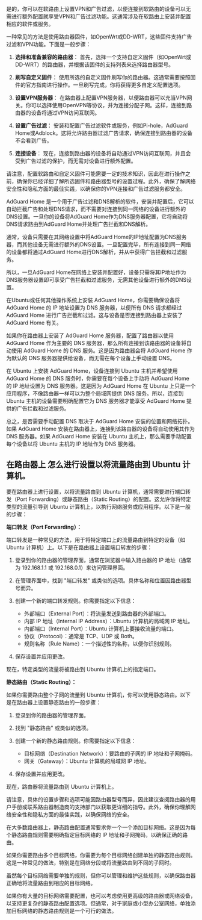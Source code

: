 是的，你可以在软路由上设置VPN和广告过滤，以便连接到软路由的设备可以无需进行额外配置就享受VPN和广告过滤功能。这通常涉及在软路由上安装并配置相应的软件或服务。

一种常见的方法是使用路由器固件，如OpenWrt或DD-WRT，这些固件支持广告过滤和VPN功能。下面是一般步骤：

1. **选择和准备兼容的路由器**：
   首先，选择一个支持自定义固件（如OpenWrt或DD-WRT）的路由器，并根据该固件的支持列表来选择路由器型号。

2. **刷写自定义固件**：
   使用所选的自定义固件刷写你的路由器。这通常需要按照固件的官方指南进行操作。一旦刷写完成，你将获得更多自定义配置选项。

3. **设置VPN服务器**：
   在路由器上配置VPN服务器，以便路由器可以充当VPN网关。你可以选择使用OpenVPN等协议，并为连接分配子网。这样，连接到路由器的设备将通过VPN访问互联网。

4. **设置广告过滤**：
   安装和配置广告过滤软件或服务，例如Pi-hole，AdGuard Home或Adblock。这将允许路由器过滤广告请求，确保连接到路由器的设备不会看到广告。

5. **连接设备**：
   现在，连接到路由器的设备将自动通过VPN访问互联网，并且会受到广告过滤的保护，而无需对设备进行额外配置。

请注意，配置软路由和自定义固件可能需要一定的技术知识，因此在进行操作之前，确保你已经详细了解所选固件和路由器型号的设置过程。此外，确保了解网络安全性和隐私方面的最佳实践，以确保你的VPN连接和广告过滤服务都安全。



AdGuard Home 是一个用于广告过滤和DNS解析的软件，安装并配置后，它可以自动拦截广告和处理DNS请求，而不需要对连接到同一网络的设备进行额外的DNS设置。一旦你的设备将AdGuard Home作为DNS服务器配置，它将自动将DNS请求路由到AdGuard Home并处理广告拦截和DNS解析。

通常，设备只需要在其网络设置中将AdGuard Home的IP地址配置为DNS服务器，而其他设备无需进行额外的DNS设置。一旦配置完毕，所有连接到同一网络的设备都将通过AdGuard Home进行DNS解析，并从中获得广告拦截和过滤服务。

所以，一旦AdGuard Home在网络上安装并配置好，设备只需将其IP地址作为DNS服务器设置即可享受广告拦截和过滤服务，无需其他设备进行额外的DNS设置。



在Ubuntu或任何其他操作系统上安装 AdGuard Home，你需要确保设备将 AdGuard Home 的 IP 地址设置为 DNS 服务器，以便所有 DNS 请求都经过 AdGuard Home 进行广告拦截和过滤。这与设备是否连接到路由器上安装了 AdGuard Home 有关。

如果你在路由器上安装了 AdGuard Home 服务器，配置了路由器以使用 AdGuard Home 作为主要的 DNS 服务器，那么所有连接到该路由器的设备将自动使用 AdGuard Home 的 DNS 服务。这是因为路由器会将 AdGuard Home 作为默认的 DNS 服务器提供给设备，而无需在每个设备上手动设置 DNS。

在 Ubuntu 上安装 AdGuard Home，设备连接到 Ubuntu 主机并希望使用 AdGuard Home 的 DNS 服务时，你需要在每个设备上手动将 AdGuard Home 的 IP 地址设置为 DNS 服务器。这是因为 AdGuard Home 在 Ubuntu 上只是一个应用程序，不像路由器一样可以为整个局域网提供 DNS 服务。所以，连接到 Ubuntu 主机的设备需要明确配置它为 DNS 服务器才能享受 AdGuard Home 提供的广告拦截和过滤服务。

总之，是否需要手动配置 DNS 取决于 AdGuard Home 安装的位置和网络拓扑。如果 AdGuard Home 安装在路由器上，连接到该路由器的设备将自动使用其作为 DNS 服务器。如果 AdGuard Home 安装在 Ubuntu 主机上，那么需要手动配置每个设备以将 Ubuntu 主机的 IP 地址作为 DNS 服务器。



## 在路由器上 怎么进行设置以将流量路由到 Ubuntu 计算机。

要在路由器上进行设置，以将流量路由到 Ubuntu 计算机，通常需要进行端口转发（Port Forwarding）或静态路由（Static Routing）的配置。这允许你将特定类型的流量引导到 Ubuntu 计算机上，以执行网络服务或应用程序。以下是一般的步骤：

**端口转发（Port Forwarding）：**

端口转发是一种常见的方法，用于将特定端口上的流量路由到特定的设备（如 Ubuntu 计算机）上。以下是在路由器上设置端口转发的步骤：

1. 登录到你的路由器的管理界面，通常在浏览器中输入路由器的 IP 地址（通常为 192.168.1.1 或 192.168.0.1）来访问管理界面。

2. 在管理界面中，找到 "端口转发" 或类似的选项。具体名称和位置因路由器型号而异。

3. 创建一个新的端口转发规则。你需要指定以下信息：
   - 外部端口（External Port）：将流量发送到路由器的外部端口。
   - 内部 IP 地址（Internal IP Address）：Ubuntu 计算机的局域网 IP 地址。
   - 内部端口（Internal Port）：Ubuntu 计算机上要接收流量的端口。
   - 协议（Protocol）：通常是 TCP、UDP 或 Both。
   - 规则名称（Rule Name）：一个描述性的名称，以便你识别规则。

4. 保存设置并应用更改。

现在，特定类型的流量将被路由到 Ubuntu 计算机上的指定端口。

**静态路由（Static Routing）：**

如果你需要路由整个子网的流量到 Ubuntu 计算机，你可以使用静态路由。以下是在路由器上设置静态路由的一般步骤：

1. 登录到你的路由器的管理界面。

2. 找到 "静态路由" 或类似的选项。

3. 创建一个新的静态路由规则。你需要指定以下信息：
   - 目标网络（Destination Network）：要路由的子网的 IP 地址和子网掩码。
   - 网关（Gateway）：Ubuntu 计算机的局域网 IP 地址。

4. 保存设置并应用更改。

现在，路由器将流量路由到 Ubuntu 计算机上。

请注意，具体的设置步骤和选项可能因路由器型号而异，因此建议查阅路由器的用户手册或联系路由器制造商的支持部门以获取更详细的指导。此外，确保你理解网络安全性和隐私方面的最佳实践，以确保网络的安全。


在大多数路由器上，静态路由配置通常要求你一个一个添加目标网络。这是因为每个静态路由规则需要明确指定目标网络的 IP 地址和子网掩码，以确保正确的路由。

如果你需要路由多个目标网络，你需要为每个目标网络创建单独的静态路由规则。这是一种常见的做法，特别是在网络分段或将流量路由到不同的子网时。

虽然每个目标网络需要单独的规则，但你可以管理和维护这些规则，以确保路由器正确地将流量路由到相应的目标网络。

如果你有大量的目标网络需要配置，也可以考虑使用更高级的路由器或网络设备，以支持更复杂的静态路由配置选项。但通常，对于家庭或小型办公室网络，单独添加目标网络的静态路由规则是一个可行的做法。


